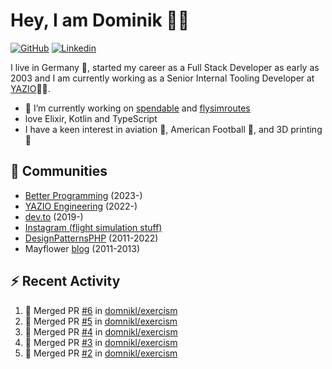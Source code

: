 # Hey, I am Dominik 🧑‍💻

[![GitHub](https://img.shields.io/badge/GITHUB-blue?style=for-the-badge&logo=github)](https://github.com/domnikl) [![Linkedin](https://img.shields.io/badge/MY%20PROFILE-Linkedin-blue?style=for-the-badge&logo=github)](https://www.linkedin.com/in/dominik-liebler-a32655205/)

I live in Germany 🏫, started my career as a Full Stack Developer as early as 2003 and I am currently working as a Senior Internal Tooling Developer at <a href="https://www.linkedin.com/company/yazio-gmbh/mycompany">YAZIO</a>👨‍💻.

- 🔭 I’m currently working on [spendable](https://github.com/domnikl/spendable) and [flysimroutes](https://flysimroutes.com)
- love Elixir, Kotlin and TypeScript
- I have a keen interest in aviation 🛫, American Football 🏈, and 3D printing 🦄

## 👯 Communities

- [Better Programming](https://betterprogramming.pub) (2023-)
- [YAZIO Engineering](https://medium.com/yazio-engineering/) (2022-)
- [dev.to](https://dev.to/domnikl) (2019-)
- [Instagram (flight simulation stuff)](https://www.instagram.com/d0mnikl/)
- [DesignPatternsPHP](https://github.com/DesignPatternsPHP) (2011-2022)
- Mayflower [blog](https://blog.mayflower.de/author/Dominik-Liebler) (2011-2013)

## :zap: Recent Activity

<!--START_SECTION:activity-->
1. 🎉 Merged PR [#6](https://github.com/domnikl/exercism/pull/6) in [domnikl/exercism](https://github.com/domnikl/exercism)
2. 🎉 Merged PR [#5](https://github.com/domnikl/exercism/pull/5) in [domnikl/exercism](https://github.com/domnikl/exercism)
3. 🎉 Merged PR [#4](https://github.com/domnikl/exercism/pull/4) in [domnikl/exercism](https://github.com/domnikl/exercism)
4. 🎉 Merged PR [#3](https://github.com/domnikl/exercism/pull/3) in [domnikl/exercism](https://github.com/domnikl/exercism)
5. 🎉 Merged PR [#2](https://github.com/domnikl/exercism/pull/2) in [domnikl/exercism](https://github.com/domnikl/exercism)
<!--END_SECTION:activity-->
